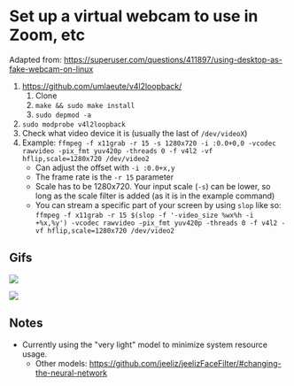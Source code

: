 # Set up a virtual webcam to use in Zoom, etc

Adapted from: <https://superuser.com/questions/411897/using-desktop-as-fake-webcam-on-linux>

1. <https://github.com/umlaeute/v4l2loopback/>
    1. Clone
    2. `make && sudo make install`
    3. `sudo depmod -a`
2. `sudo modprobe v4l2loopback`
3. Check what video device it is (usually the last of `/dev/videoX`)
4. Example: `ffmpeg -f x11grab -r 15 -s 1280x720 -i :0.0+0,0 -vcodec rawvideo -pix_fmt yuv420p -threads 0 -f v4l2 -vf hflip,scale=1280x720 /dev/video2`
    - Can adjust the offset with `-i :0.0+x,y`
    - The frame rate is the `-r 15` parameter
    - Scale has to be 1280x720. Your input scale (`-s`) can be lower, so long as the scale filter is added (as it is in the example command)
    - You can stream a specific part of your screen by using `slop` like so: `ffmpeg -f x11grab -r 15 $(slop -f '-video_size %wx%h -i +%x,%y') -vcodec rawvideo -pix_fmt yuv420p -threads 0 -f v4l2 -vf hflip,scale=1280x720 /dev/video2`


## Gifs

![](gifs/druid.gif)

![](gifs/buffalo.gif)

## Notes

- Currently using the "very light" model to minimize system resource usage.
    - Other models: <https://github.com/jeeliz/jeelizFaceFilter/#changing-the-neural-network>